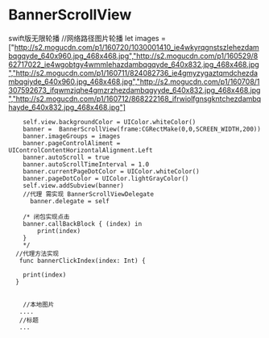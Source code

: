 # BannerScrollView
swift版无限轮播
//网络路径图片轮播
     let images = ["http://s2.mogucdn.com/p1/160720/1030001410_ie4wkyrqgnstszlehezdambqgqyde_640x960.jpg_468x468.jpg","http://s2.mogucdn.com/p1/160529/862717022_ie4wgobtgy4wmmlehazdambqgqyde_640x832.jpg_468x468.jpg","http://s2.mogucdn.com/p1/160711/824082736_ie4gmyzygaztqmdchezdambqgiyde_640x960.jpg_468x468.jpg","http://s2.mogucdn.com/p1/160708/1307592673_ifqwmzjqhe4gmzrzhezdambqgyyde_640x832.jpg_468x468.jpg","http://s2.mogucdn.com/p1/160712/868222168_ifrwiolfgnsgkntchezdambqhayde_640x832.jpg_468x468.jpg"]
        
        self.view.backgroundColor = UIColor.whiteColor()
        banner =  BannerScrollView(frame:CGRectMake(0,0,SCREEN_WIDTH,200))
        banner.imageGroups = images
        banner.pageControlAliment = UIControlContentHorizontalAlignment.Left
        banner.autoScroll = true
        banner.autoScrollTimeInterval = 1.0
        banner.currentPageDotColor = UIColor.whiteColor()
        banner.pageDotColor = UIColor.lightGrayColor()
        self.view.addSubview(banner)
        //代理 需实现 BannerScrollViewDelegate
          banner.delegate = self
        
        /* 闭包实现点击
        banner.callBackBlock { (index) in
            print(index)
        }
        */
      //代理方法实现  
       func bannerClickIndex(index: Int) {
        
        print(index)
      }
    
        
        //本地图片
       ....
       //标题
       ...
